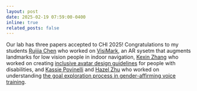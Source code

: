 ```yaml
---
layout: post
date: 2025-02-19 07:59:00-0400
inline: true
related_posts: false
---
```


<i class="fa-solid fa-star"></i> Our lab has three papers accepted to CHI 2025! Congratulations to my students [Ruijia Chen](https://chenruijia120.github.io/) who worked on [VisiMark](https://arxiv.org/abs/2502.10561), an AR sysetm that augments landmarks for low vision people in indoor navigation, [Kexin Zhang](https://kexin-z.com/) who worked on creating [inclusive avatar design guidelines](https://arxiv.org/abs/2502.09811) for people with disabilities, and [Kassie Povinelli](https://www.linkedin.com/in/kassie-povinelli-9ba952159/) and [Hazel Zhu](https://scholar.google.com/citations?user=wfN0swYAAAAJ&hl=en) who worked on understanding [the goal exploration process in gender-affirming voice training](https://arxiv.org/abs/2410.09958).

